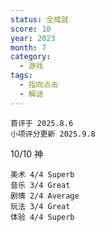 ```yaml
---
status: 全成就
score: 10
year: 2023
month: 7
category:
  - 游戏
tags:
  - 指向点击
  - 解谜
---
```

	首评于 2025.8.6
	小项评分更新 2025.9.8

10/10 神

```
美术 4/4 Superb
音乐 3/4 Great
剧情 2/4 Average
玩法 3/4 Great
体验 4/4 Superb
```
